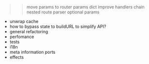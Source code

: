 >> move params to router
>> params dict
>> improve handlers chain
>> nested route parser
>> optional params
- unwrap cache
- how to bypass state to buildURL to simplify API?
- general refactoring
- perfomance
- tests
- i18n
- meta information ports
- effects
